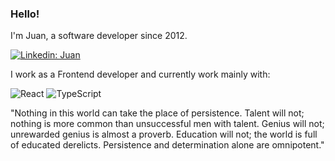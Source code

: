 ### Hello!

I'm Juan, a software developer since 2012.

[![Linkedin: Juan](https://img.shields.io/badge/-Linkedin-blue?style=flat-square&logo=Linkedin&logoColor=white&link=https://www.linkedin.com/in/jnvleite/)](https://www.linkedin.com/in/jnvleite/)

I work as a Frontend developer and currently work mainly with:

![React](https://img.shields.io/badge/React-20232A?style=for-the-badge&logo=react&logoColor=61DAFB)
![TypeScript](https://img.shields.io/badge/TypeScript-007ACC?style=for-the-badge&logo=typescript&logoColor=white)

"Nothing in this world can take the place of persistence. Talent will not; nothing is more common than unsuccessful men with talent. Genius will not; unrewarded genius is almost a proverb. Education will not; the world is full of educated derelicts. Persistence and determination alone are omnipotent."
